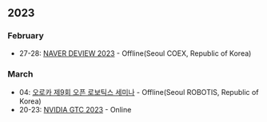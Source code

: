 ## 2023

### February

* 27-28: [NAVER DEVIEW 2023](https://deview.kr/2023) - Offline(Seoul COEX, Republic of Korea)

### March

* 04: [오로카 제9회 오픈 로보틱스 세미나](https://cafe.naver.com/openrt?iframe_url=/ArticleList.nhn%3Fsearch.clubid=25572101%26search.menuid=106%26search.boardtype=L) - Offline(Seoul ROBOTIS, Republic of Korea)
* 20-23: [NVIDIA GTC 2023](https://www.nvidia.com/gtc/) - Online